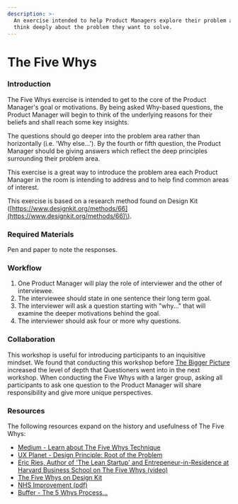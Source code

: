 ```yaml
---
description: >-
  An exercise intended to help Product Managers explore their problem area and
  think deeply about the problem they want to solve.
---
```


# The Five Whys

### Introduction

The Five Whys exercise is intended to get to the core of the Product Manager's goal or motivations. By being asked Why-based questions, the Product Manager will begin to think of the underlying reasons for their beliefs and shall reach some key insights.

The questions should go deeper into the problem area rather than horizontally \(i.e. 'Why else...'\). By the fourth or fifth question, the Product Manager should be giving answers which reflect the deep principles surrounding their problem area.

This exercise is a great way to introduce the problem area each Product Manager in the room is intending to address and to help find common areas of interest.

This exercise is based on a research method found on Design Kit \([https://www.designkit.org/methods/66](https://www.designkit.org/methods/66)\).

### Required Materials

Pen and paper to note the responses.

### Workflow

1. One Product Manager will play the role of interviewer and the other of interviewee.
2. The interviewee should state in one sentence their long term goal.
3. The interviewer will ask a question starting with "why..." that will examine the deeper motivations behind the goal.
4. The interviewer should ask four or more why questions.

### Collaboration

This workshop is useful for introducing participants to an inquisitive mindset. We found that conducting this workshop before [The Bigger Picture](the-bigger-picture.md) increased the level of depth that Questioners went into in the next workshop. When conducting the Five Whys with a larger group, asking all participants to ask one question to the Product Manager will share responsibility and give more unique perspectives. 

### Resources

The following resources expand on the history and usefulness of The Five Whys:

* [Medium - Learn about The Five Whys Technique](https://medium.com/pm101/learn-about-the-five-whys-technique-78283d75800f)
* [UX Planet - Design Principle: Root of the Problem](https://uxplanet.org/design-principles-root-of-the-problem-3389991c9e50)
* [Eric Ries, Author of 'The Lean Startup' and Entrepeneur-in-Residence at Harvard Business School on The Five Whys (video)](https://hbr.org/2012/02/the-5-whys.html)
* [The Five Whys on Design Kit](https://www.designkit.org/methods/the-five-whys)
* [NHS Improvement (pdf)](https://improvement.nhs.uk/documents/2156/root-cause-analysis-five-whys.pdf)
* [Buffer - The 5 Whys Process...](https://buffer.com/resources/5-whys-process/)
